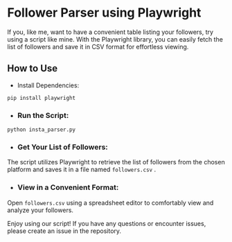 # Follower Parser using Playwright

If you, like me, want to have a convenient table listing your followers, try using a script like mine. 
With the Playwright library, you can easily fetch the list of followers and save it in CSV format for effortless viewing.

## How to Use


* Install Dependencies:

```
pip install playwright
```


* ### Run the Script:

```python insta_parser.py```


* ### Get Your List of Followers:

The script utilizes Playwright to retrieve the list of followers from the chosen platform 
and saves it in a file named `followers.csv` .


* ### View in a Convenient Format:

Open `followers.csv` using a spreadsheet editor to comfortably view and analyze your followers.


Enjoy using our script! If you have any questions or encounter issues, please create an issue in the repository.